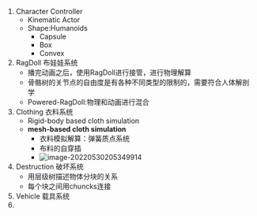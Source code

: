 1. Character Controller
   - Kinematic Actor
   - Shape:Humanoids
     - Capsule
     - Box
     - Convex
2. RagDoll 布娃娃系统
   - 播完动画之后，使用RagDoll进行接管，进行物理解算
   - 骨骼树的关节点的自由度是有各种不同类型的限制的，需要符合人体解剖学
   - Powered-RagDoll:物理和动画进行混合
3. Clothing 衣料系统
   - Rigid-body based cloth simulation
   - **mesh-based cloth simulation**
     - 衣料模拟解算：弹簧质点系统	
     - 布料的自穿插
     - ![image-20220530205349914](C:\Users\51039\AppData\Roaming\Typora\typora-user-images\image-20220530205349914.png)
4. Destruction 破坏系统
   - 用层级树描述物体分块的关系
   - 每个块之间用chuncks连接
5. Vehicle 载具系统
6.  